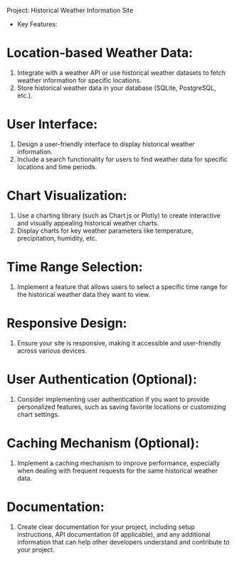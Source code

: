 Project: Historical Weather Information Site

* Key Features:

# Location-based Weather Data:

1. Integrate with a weather API or use historical weather datasets to fetch weather information for specific locations.
1. Store historical weather data in your database (SQLite, PostgreSQL, etc.).

# User Interface:

1. Design a user-friendly interface to display historical weather information.
1. Include a search functionality for users to find weather data for specific locations and time periods.

# Chart Visualization:

1. Use a charting library (such as Chart.js or Plotly) to create interactive and visually appealing historical weather charts.
1. Display charts for key weather parameters like temperature, precipitation, humidity, etc.
# Time Range Selection:

1. Implement a feature that allows users to select a specific time range for the historical weather data they want to view.
# Responsive Design:

1. Ensure your site is responsive, making it accessible and user-friendly across various devices.
# User Authentication (Optional):

1. Consider implementing user authentication if you want to provide personalized features, such as saving favorite locations or customizing chart settings.
# Caching Mechanism (Optional):

1. Implement a caching mechanism to improve performance, especially when dealing with frequent requests for the same historical weather data.
# Documentation:

1. Create clear documentation for your project, including setup instructions, API documentation (if applicable), and any additional information that can help other developers understand and contribute to your project.